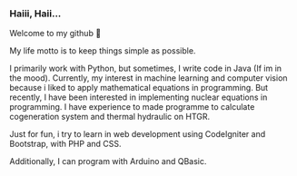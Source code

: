 ### Haiii, Haii... 
Welcome to my github 💫

My life motto is to keep things simple as possible. 

I primarily work with Python, but sometimes, I write code in Java (If im in the mood). Currently, my interest in machine learning and computer vision because i liked to apply mathematical equations in programming.
But recently, I have been interested in implementing nuclear equations in programming. I have experience to made programme to calculate cogeneration system and thermal hydraulic on HTGR.

Just for fun, i try to learn in web development using CodeIgniter and Bootstrap, with PHP and CSS. 

Additionally, I can program with Arduino and QBasic.


<!--
**dhiyasalmas/dhiyasalmas** is a ✨ _special_ ✨ repository because its `README.md` (this file) appears on your GitHub profile.

Here are some ideas to get you started:

- 🔭 I’m currently working on ...
- 🌱 I’m currently learning ...
- 👯 I’m looking to collaborate on ...
- 🤔 I’m looking for help with ...
- 💬 Ask me about ...
- 📫 How to reach me: ...
- 😄 Pronouns: ...
- ⚡ Fun fact: ...
-->
